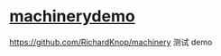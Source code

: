 # [machinerydemo](https://github.com/tqcenglish/machinerydemo)

https://github.com/RichardKnop/machinery 测试 demo